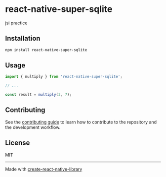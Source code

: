 # react-native-super-sqlite

jsi practice

## Installation

```sh
npm install react-native-super-sqlite
```

## Usage


```js
import { multiply } from 'react-native-super-sqlite';

// ...

const result = multiply(3, 7);
```

## Contributing

See the [contributing guide](CONTRIBUTING.md) to learn how to contribute to the repository and the development workflow.

## License

MIT

---

Made with [create-react-native-library](https://github.com/callstack/react-native-builder-bob)
